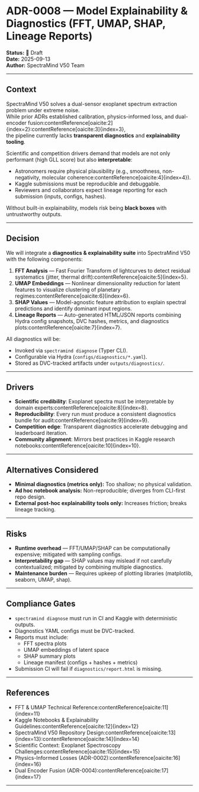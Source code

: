 # ADR-0008 — Model Explainability & Diagnostics (FFT, UMAP, SHAP, Lineage Reports)

**Status:** 🚧 Draft  
**Date:** 2025-09-13  
**Author:** SpectraMind V50 Team  

---

## Context

SpectraMind V50 solves a dual-sensor exoplanet spectrum extraction problem under extreme noise.  
While prior ADRs established calibration, physics-informed loss, and dual-encoder fusion:contentReference[oaicite:2]{index=2}:contentReference[oaicite:3]{index=3},  
the pipeline currently lacks **transparent diagnostics** and **explainability tooling**.  

Scientific and competition drivers demand that models are not only performant (high GLL score) but also **interpretable**:  
- Astronomers require physical plausibility (e.g., smoothness, non-negativity, molecular coherence:contentReference[oaicite:4]{index=4}).  
- Kaggle submissions must be reproducible and debuggable.  
- Reviewers and collaborators expect lineage reporting for each submission (inputs, configs, hashes).  

Without built-in explainability, models risk being **black boxes** with untrustworthy outputs.

---

## Decision

We will integrate a **diagnostics & explainability suite** into SpectraMind V50 with the following components:

1. **FFT Analysis** — Fast Fourier Transform of lightcurves to detect residual systematics (jitter, thermal drift):contentReference[oaicite:5]{index=5}.  
2. **UMAP Embeddings** — Nonlinear dimensionality reduction for latent features to visualize clustering of planetary regimes:contentReference[oaicite:6]{index=6}.  
3. **SHAP Values** — Model-agnostic feature attribution to explain spectral predictions and identify dominant input regions.  
4. **Lineage Reports** — Auto-generated HTML/JSON reports combining Hydra config snapshots, DVC hashes, metrics, and diagnostics plots:contentReference[oaicite:7]{index=7}.

All diagnostics will be:
- Invoked via `spectramind diagnose` (Typer CLI).  
- Configurable via Hydra (`configs/diagnostics/*.yaml`).  
- Stored as DVC-tracked artifacts under `outputs/diagnostics/`.  

---

## Drivers

- **Scientific credibility**: Exoplanet spectra must be interpretable by domain experts:contentReference[oaicite:8]{index=8}.  
- **Reproducibility**: Every run must produce a consistent diagnostics bundle for audit:contentReference[oaicite:9]{index=9}.  
- **Competition edge**: Transparent diagnostics accelerate debugging and leaderboard iteration.  
- **Community alignment**: Mirrors best practices in Kaggle research notebooks:contentReference[oaicite:10]{index=10}.  

---

## Alternatives Considered

- **Minimal diagnostics (metrics only):** Too shallow; no physical validation.  
- **Ad hoc notebook analysis:** Non-reproducible; diverges from CLI-first repo design.  
- **External post-hoc explainability tools only:** Increases friction; breaks lineage tracking.  

---

## Risks

- **Runtime overhead** — FFT/UMAP/SHAP can be computationally expensive; mitigated with sampling configs.  
- **Interpretability gap** — SHAP values may mislead if not carefully contextualized; mitigated by combining multiple diagnostics.  
- **Maintenance burden** — Requires upkeep of plotting libraries (matplotlib, seaborn, UMAP, shap).  

---

## Compliance Gates

- `spectramind diagnose` must run in CI and Kaggle with deterministic outputs.  
- Diagnostics YAML configs must be DVC-tracked.  
- Reports must include:
  - FFT spectra plots  
  - UMAP embeddings of latent space  
  - SHAP summary plots  
  - Lineage manifest (configs + hashes + metrics)  
- Submission CI will fail if `diagnostics/report.html` is missing.  

---

## References

- FFT & UMAP Technical Reference:contentReference[oaicite:11]{index=11}  
- Kaggle Notebooks & Explainability Guidelines:contentReference[oaicite:12]{index=12}  
- SpectraMind V50 Repository Design:contentReference[oaicite:13]{index=13}:contentReference[oaicite:14]{index=14}  
- Scientific Context: Exoplanet Spectroscopy Challenges:contentReference[oaicite:15]{index=15}  
- Physics-Informed Losses (ADR-0002):contentReference[oaicite:16]{index=16}  
- Dual Encoder Fusion (ADR-0004):contentReference[oaicite:17]{index=17}

---
